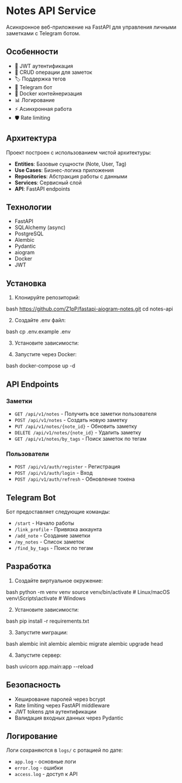# Notes API Service

Асинхронное веб-приложение на FastAPI для управления личными заметками с Telegram ботом.

## Особенности

- 🔐 JWT аутентификация
- 📝 CRUD операции для заметок
- 🏷️ Поддержка тегов
- 🤖 Telegram бот
- 🐳 Docker контейнеризация
- 📊 Логирование
- ⚡ Асинхронная работа
- 🛡️ Rate limiting

## Архитектура

Проект построен с использованием чистой архитектуры:

- **Entities**: Базовые сущности (Note, User, Tag)
- **Use Cases**: Бизнес-логика приложения
- **Repositories**: Абстракция работы с данными
- **Services**: Сервисный слой
- **API**: FastAPI endpoints

## Технологии

- FastAPI
- SQLAlchemy (async)
- PostgreSQL
- Alembic
- Pydantic
- aiogram
- Docker
- JWT

## Установка

1. Клонируйте репозиторий:

bash
https://github.com/Z1pP/fastapi-aiogram-notes.git
cd notes-api

2. Создайте .env файл:

bash
cp .env.example .env

3. Установите зависимости:

4. Запустите через Docker:

bash
docker-compose up -d

## API Endpoints

### Заметки
- `GET /api/v1/notes` - Получить все заметки пользователя
- `POST /api/v1/notes` - Создать новую заметку
- `PUT /api/v1/notes/{note_id}` - Обновить заметку
- `DELETE /api/v1/notes/{note_id}` - Удалить заметку
- `GET /api/v1/notes/by_tags` - Поиск заметок по тегам

### Пользователи
- `POST /api/v1/auth/register` - Регистрация
- `POST /api/v1/auth/login` - Вход
- `POST /api/v1/auth/refresh` - Обновление токена

## Telegram Bot

Бот предоставляет следующие команды:
- `/start` - Начало работы
- `/link_profile` - Привязка аккаунта
- `/add_note` - Создание заметки
- `/my_notes` - Список заметок
- `/find_by_tags` - Поиск по тегам

## Разработка

1. Создайте виртуальное окружение:

bash
python -m venv venv
source venv/bin/activate # Linux/macOS
venv\Scripts\activate # Windows

2. Установите зависимости:

bash
pip install -r requirements.txt

3. Запустите миграции:

bash
alembic init alembic
alembic migrate
alembic upgrade head

4. Запустите сервер:

bash
uvicorn app.main:app --reload

## Безопасность

- Хеширование паролей через bcrypt
- Rate limiting через FastAPI middleware
- JWT tokens для аутентификации
- Валидация входных данных через Pydantic

## Логирование

Логи сохраняются в `logs/` с ротацией по дате:
- `app.log` - основные логи
- `error.log` - ошибки
- `access.log` - доступ к API
